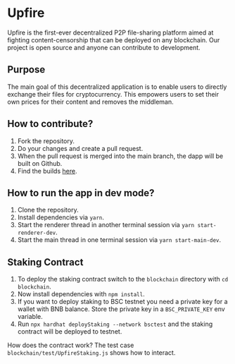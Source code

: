 # Upfire

Upfire is the first-ever decentralized P2P file-sharing platform aimed at fighting content-censorship that can be deployed on any blockchain. Our project is open source and anyone can contribute to development.

## Purpose

The main goal of this decentralized application is to enable users to directly exchange their files for cryptocurrency. This empowers users to set their own prices for their content and removes the middleman.

## How to contribute?

1. Fork the repository. 
2. Do your changes and create a pull request.
3. When the pull request is merged into the main branch, the dapp will be built on Github.
4. Find the builds [here](https://github.com/UpfireHQ/upfire/actions).

## How to run the app in dev mode? 

1. Clone the repository.
2. Install dependencies via `yarn`.
3. Start the renderer thread in another terminal session via `yarn start-renderer-dev`.   
4. Start the main thread in one terminal session via `yarn start-main-dev`.

## Staking Contract

1. To deploy the staking contract switch to the `blockchain` directory with `cd blockchain`. 
2. Now install dependencies with `npm install`.
3. If you want to deploy staking to BSC testnet you need a private key for a wallet with BNB balance. Store the private key in a `BSC_PRIVATE_KEY` env variable.
4. Run `npx hardhat deployStaking --network bsctest` and the staking contract will be deployed to testnet.

How does the contract work? The test case `blockchain/test/UpfireStaking.js` shows how to interact.
